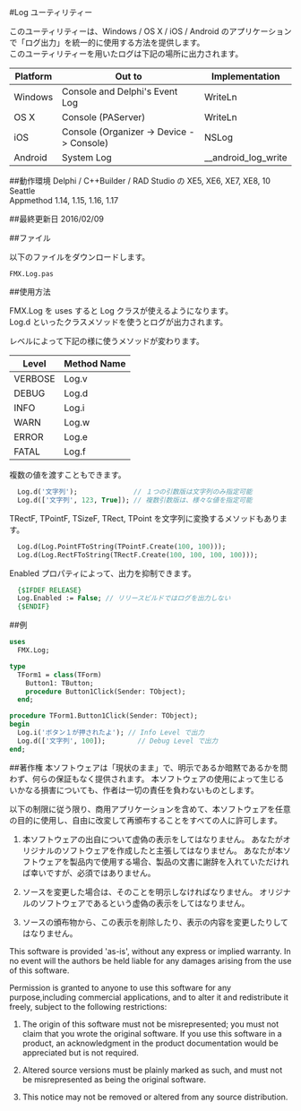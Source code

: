 ﻿#Log ユーティリティー

このユーティリティーは、Windows / OS X / iOS / Android のアプリケーションで「ログ出力」を統一的に使用する方法を提供します。  
このユーティリティーを用いたログは下記の場所に出力されます。  

|Platform|Out to                                   |Implementation      |
|--------|-----------------------------------------|--------------------|
|Windows |Console and Delphi's  Event Log          |WriteLn             |
|OS X    |Console (PAServer)                       |WriteLn             |
|iOS     |Console (Organizer -> Device -> Console) |NSLog               |
|Android |System Log                               |__android_log_write |

##動作環境
Delphi / C++Builder / RAD Studio の XE5, XE6, XE7, XE8, 10 Seattle  
Appmethod 1.14, 1.15, 1.16, 1.17  

##最終更新日
2016/02/09

##ファイル

以下のファイルをダウンロードします。  

    FMX.Log.pas

##使用方法

FMX.Log を uses すると Log クラスが使えるようになります。  
Log.d といったクラスメソッドを使うとログが出力されます。  
  
レベルによって下記の様に使うメソッドが変わります。  

|Level   |Method Name|
|--------|-----------|
|VERBOSE |Log.v      |
|DEBUG   |Log.d      |
|INFO    |Log.i      |
|WARN    |Log.w      |
|ERROR   |Log.e      |
|FATAL   |Log.f      |

複数の値を渡すこともできます。  

```pascal
  Log.d('文字列');              // １つの引数版は文字列のみ指定可能  
  Log.d(['文字列', 123, True]); // 複数引数版は、様々な値を指定可能  
```

TRectF, TPointF, TSizeF, TRect, TPoint を文字列に変換するメソッドもあります。

```pascal
  Log.d(Log.PointFToString(TPointF.Create(100, 100)));    
  Log.d(Log.RectFToString(TRectF.Create(100, 100, 100, 100)));    
```

Enabled プロパティによって、出力を抑制できます。

```pascal
  {$IFDEF RELEASE}  
  Log.Enabled := False; // リリースビルドではログを出力しない  
  {$ENDIF}  
```

##例
```pascal
uses
  FMX.Log;

type
  TForm1 = class(TForm)
    Button1: TButton;
    procedure Button1Click(Sender: TObject);
  end;

procedure TForm1.Button1Click(Sender: TObject);
begin
  Log.i('ボタン１が押されたよ'); // Info Level で出力
  Log.d(['文字列', 100]);        // Debug Level で出力
end;

```

##著作権
本ソフトウェアは「現状のまま」で、明示であるか暗黙であるかを問わず、何らの保証もなく提供されます。
本ソフトウェアの使用によって生じるいかなる損害についても、作者は一切の責任を負わないものとします。

以下の制限に従う限り、商用アプリケーションを含めて、本ソフトウェアを任意の目的に使用し、自由に改変して再頒布することをすべての人に許可します。

1. 本ソフトウェアの出自について虚偽の表示をしてはなりません。
   あなたがオリジナルのソフトウェアを作成したと主張してはなりません。
   あなたが本ソフトウェアを製品内で使用する場合、製品の文書に謝辞を入れていただければ幸いですが、必須ではありません。

2. ソースを変更した場合は、そのことを明示しなければなりません。
   オリジナルのソフトウェアであるという虚偽の表示をしてはなりません。

3. ソースの頒布物から、この表示を削除したり、表示の内容を変更したりしてはなりません。

This software is provided 'as-is', without any express or implied warranty.
In no event will the authors be held liable for any damages arising from the use of this software.

Permission is granted to anyone to use this software for any purpose,including commercial applications, and to alter it and redistribute it freely, subject to the following restrictions:

1. The origin of this software must not be misrepresented;
   you must not claim that you wrote the original software.
   If you use this software in a product, an acknowledgment in the product documentation would be appreciated but is not required.

2. Altered source versions must be plainly marked as such, and must not be misrepresented as being the original software.

3. This notice may not be removed or altered from any source distribution.
